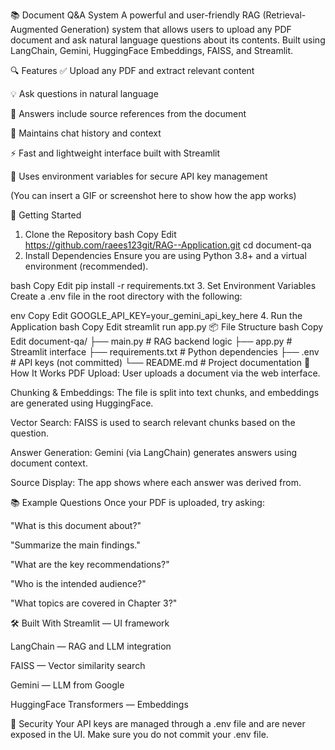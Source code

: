 📚 Document Q&A System
A powerful and user-friendly RAG (Retrieval-Augmented Generation) system that allows users to upload any PDF document and ask natural language questions about its contents. Built using LangChain, Gemini, HuggingFace Embeddings, FAISS, and Streamlit.

🔍 Features
✅ Upload any PDF and extract relevant content

💡 Ask questions in natural language

📄 Answers include source references from the document

🧠 Maintains chat history and context

⚡ Fast and lightweight interface built with Streamlit

🔐 Uses environment variables for secure API key management


(You can insert a GIF or screenshot here to show how the app works)

🚀 Getting Started
1. Clone the Repository
bash
Copy
Edit
https://github.com/raees123git/RAG--Application.git
cd document-qa
2. Install Dependencies
Ensure you are using Python 3.8+ and a virtual environment (recommended).

bash
Copy
Edit
pip install -r requirements.txt
3. Set Environment Variables
Create a .env file in the root directory with the following:

env
Copy
Edit
GOOGLE_API_KEY=your_gemini_api_key_here
4. Run the Application
bash
Copy
Edit
streamlit run app.py
📦 File Structure
bash
Copy
Edit
document-qa/
├── main.py                # RAG backend logic
├── app.py                 # Streamlit interface
├── requirements.txt       # Python dependencies
├── .env                   # API keys (not committed)
└── README.md              # Project documentation
🧠 How It Works
PDF Upload: User uploads a document via the web interface.

Chunking & Embeddings: The file is split into text chunks, and embeddings are generated using HuggingFace.

Vector Search: FAISS is used to search relevant chunks based on the question.

Answer Generation: Gemini (via LangChain) generates answers using document context.

Source Display: The app shows where each answer was derived from.

📚 Example Questions
Once your PDF is uploaded, try asking:

"What is this document about?"

"Summarize the main findings."

"What are the key recommendations?"

"Who is the intended audience?"

"What topics are covered in Chapter 3?"

🛠️ Built With
Streamlit — UI framework

LangChain — RAG and LLM integration

FAISS — Vector similarity search

Gemini — LLM from Google

HuggingFace Transformers — Embeddings

🔐 Security
Your API keys are managed through a .env file and are never exposed in the UI. Make sure you do not commit your .env file.

